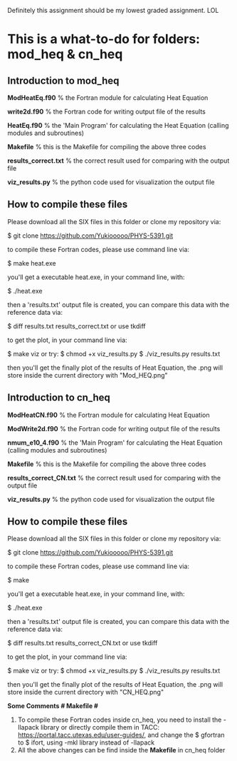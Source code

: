 Definitely this assignment should be my lowest graded assignment. LOL

# This is a what-to-do for folders: mod_heq & cn_heq 

## Introduction to mod_heq

**ModHeatEq.f90** % the Fortran module for calculating Heat Equation

**write2d.f90** % the Fortran code for writing output file of the results

**HeatEq.f90** % the 'Main Program' for calculating the Heat Equation (calling modules and subroutines)

**Makefile** % this is the Makefile for compiling the above three codes

**results_correct.txt** % the correct result used for comparing with the output file

**viz_results.py** % the python code used for visualization the output file

## How to compile these files
Please download all the SIX files in this folder or clone my repository via:

$ git clone https://github.com/Yukiooooo/PHYS-5391.git

to compile these Fortran codes, please use command line via:

$ make heat.exe 

you'll get a executable heat.exe, in your command line, with:

$ ./heat.exe 

then a 'results.txt' output file is created, you can compare this data with the reference data via:

$ diff results.txt results_correct.txt or use tkdiff
  
to get the plot, in your command line via:

$ make viz or try:
$ chmod +x viz_results.py 
$ ./viz_results.py results.txt

then you'll get the finally plot of the results of Heat Equation, the .png will store inside the current directory with "Mod_HEQ.png"

## Introduction to cn_heq

**ModHeatCN.f90** % the Fortran module for calculating Heat Equation

**ModWrite2d.f90** % the Fortran code for writing output file of the results

**nmum_e10_4.f90** % the 'Main Program' for calculating the Heat Equation (calling modules and subroutines)

**Makefile** % this is the Makefile for compiling the above three codes

**results_correct_CN.txt** % the correct result used for comparing with the output file

**viz_results.py** % the python code used for visualization the output file

## How to compile these files
Please download all the SIX files in this folder or clone my repository via:

$ git clone https://github.com/Yukiooooo/PHYS-5391.git

to compile these Fortran codes, please use command line via:

$ make 

you'll get a executable heat.exe, in your command line, with:

$ ./heat.exe 

then a 'results.txt' output file is created, you can compare this data with the reference data via:

$ diff results.txt results_correct_CN.txt or use tkdiff
  
to get the plot, in your command line via:

$ make viz or try:
$ chmod +x viz_results.py 
$ ./viz_results.py results.txt

then you'll get the finally plot of the results of Heat Equation, the .png will store inside the current directory with "CN_HEQ.png"

__Some Comments # Makefile #__

1. To compile these Fortran codes inside cn_heq, you need to install the -llapack library or directly compile them in TACC: https://portal.tacc.utexas.edu/user-guides/, and change the $ gfortran to $ ifort, using -mkl library instead of -llapack
2. All the above changes can be find inside the **Makefile** in cn_heq folder

